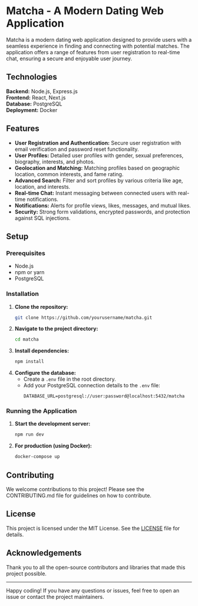 # Matcha - A Modern Dating Web Application

Matcha is a modern dating web application designed to provide users with a seamless experience in finding and connecting with potential matches. The application offers a range of features from user registration to real-time chat, ensuring a secure and enjoyable user journey.


## Technologies

**Backend:** Node.js, Express.js  
**Frontend:** React, Next.js  
**Database:** PostgreSQL  
**Deployment:** Docker


## Features

- **User Registration and Authentication:** Secure user registration with email verification and password reset functionality.
- **User Profiles:** Detailed user profiles with gender, sexual preferences, biography, interests, and photos.
- **Geolocation and Matching:** Matching profiles based on geographic location, common interests, and fame rating.
- **Advanced Search:** Filter and sort profiles by various criteria like age, location, and interests.
- **Real-time Chat:** Instant messaging between connected users with real-time notifications.
- **Notifications:** Alerts for profile views, likes, messages, and mutual likes.
- **Security:** Strong form validations, encrypted passwords, and protection against SQL injections.


## Setup

### Prerequisites
- Node.js
- npm or yarn
- PostgreSQL


### Installation

1. **Clone the repository:**
    ```bash
    git clone https://github.com/yourusername/matcha.git
    ```
2. **Navigate to the project directory:**
    ```bash
    cd matcha
    ```
3. **Install dependencies:**
    ```bash
    npm install
    ```
4. **Configure the database:**
    - Create a `.env` file in the root directory.
    - Add your PostgreSQL connection details to the `.env` file:
        ```
        DATABASE_URL=postgresql://user:password@localhost:5432/matcha
        ```

### Running the Application

1. **Start the development server:**
    ```bash
    npm run dev
    ```
2. **For production (using Docker):**
    ```bash
    docker-compose up
    ```
## Contributing

We welcome contributions to this project! Please see the CONTRIBUTING.md file for guidelines on how to contribute.

## License

This project is licensed under the MIT License. See the [LICENSE](LICENSE) file for details.


## Acknowledgements

Thank you to all the open-source contributors and libraries that made this project possible.

---

Happy coding! If you have any questions or issues, feel free to open an issue or contact the project maintainers.







